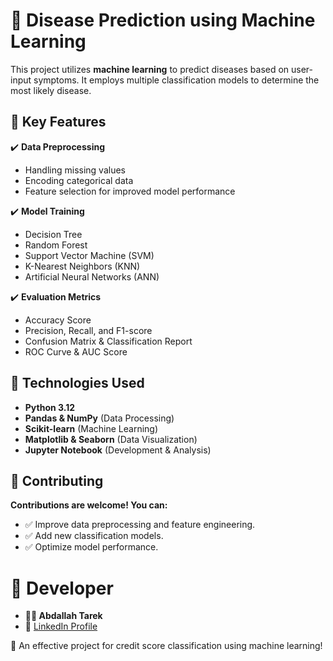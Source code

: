 # 🏥 Disease Prediction using Machine Learning

This project utilizes **machine learning** to predict diseases based on user-input symptoms. It employs multiple classification models to determine the most likely disease.

## 🔹 Key Features

✔️ **Data Preprocessing**
- Handling missing values
- Encoding categorical data
- Feature selection for improved model performance

✔️ **Model Training**
- Decision Tree
- Random Forest
- Support Vector Machine (SVM)
- K-Nearest Neighbors (KNN)
- Artificial Neural Networks (ANN)

✔️ **Evaluation Metrics**
- Accuracy Score
- Precision, Recall, and F1-score
- Confusion Matrix & Classification Report
- ROC Curve & AUC Score

## 🔹 Technologies Used

- **Python 3.12**
- **Pandas & NumPy** (Data Processing)
- **Scikit-learn** (Machine Learning)
- **Matplotlib & Seaborn** (Data Visualization)
- **Jupyter Notebook** (Development & Analysis)

## 🤝 Contributing
**Contributions are welcome! You can:**

- ✅ Improve data preprocessing and feature engineering.
- ✅ Add new classification models.
- ✅ Optimize model performance.

# 👤 Developer
- **👨‍💻 Abdallah Tarek**
- 🔗 [LinkedIn Profile](https://www.linkedin.com/in/abdalla-tarek-21a025263/)

🚀 An effective project for credit score classification using machine learning!
